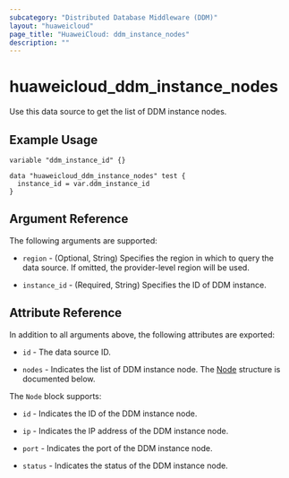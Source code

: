 ```yaml
---
subcategory: "Distributed Database Middleware (DDM)"
layout: "huaweicloud"
page_title: "HuaweiCloud: ddm_instance_nodes"
description: ""
---
```


# huaweicloud_ddm_instance_nodes

Use this data source to get the list of DDM instance nodes.

## Example Usage

```hcl
variable "ddm_instance_id" {}

data "huaweicloud_ddm_instance_nodes" test {
  instance_id = var.ddm_instance_id
}
```

## Argument Reference

The following arguments are supported:

* `region` - (Optional, String) Specifies the region in which to query the data source.
  If omitted, the provider-level region will be used.

* `instance_id` - (Required, String) Specifies the ID of DDM instance.

## Attribute Reference

In addition to all arguments above, the following attributes are exported:

* `id` - The data source ID.

* `nodes` - Indicates the list of DDM instance node.
  The [Node](#DdmInstanceNodes_Node) structure is documented below.

<a name="DdmInstanceNodes_Node"></a>
The `Node` block supports:

* `id` - Indicates the ID of the DDM instance node.

* `ip` - Indicates the IP address of the DDM instance node.

* `port` - Indicates the port of the DDM instance node.

* `status` - Indicates the status of the DDM instance node.
